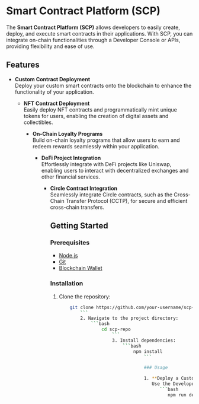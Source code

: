 # Smart Contract Platform (SCP)

The **Smart Contract Platform (SCP)** allows developers to easily create, deploy, and execute smart contracts in their applications. With SCP, you can integrate on-chain functionalities through a Developer Console or APIs, providing flexibility and ease of use.

## Features

- **Custom Contract Deployment**  
  Deploy your custom smart contracts onto the blockchain to enhance the functionality of your application.

  - **NFT Contract Deployment**  
    Easily deploy NFT contracts and programmatically mint unique tokens for users, enabling the creation of digital assets and collectibles.

    - **On-Chain Loyalty Programs**  
      Build on-chain loyalty programs that allow users to earn and redeem rewards seamlessly within your application.

      - **DeFi Project Integration**  
        Effortlessly integrate with DeFi projects like Uniswap, enabling users to interact with decentralized exchanges and other financial services.

        - **Circle Contract Integration**  
          Seamlessly integrate Circle contracts, such as the Cross-Chain Transfer Protocol (CCTP), for secure and efficient cross-chain transfers.

          ## Getting Started

          ### Prerequisites

          - [Node.js](https://nodejs.org/)
          - [Git](https://git-scm.com/)
          - [Blockchain Wallet](https://metamask.io/)

          ### Installation

          1. Clone the repository:

             ````bash
                 git clone https://github.com/your-username/scp-repo.git
                     ```
                     2. Navigate to the project directory:
                         ```bash
                             cd scp-repo
                                 ```
                                 3. Install dependencies:
                                     ```bash
                                         npm install
                                             ```

                                             ### Usage

                                             1. **Deploy a Custom Contract**
                                                Use the Developer Console or API to deploy your custom contracts:
                                                   ```bash
                                                      npm run deploy:custom
             ````
